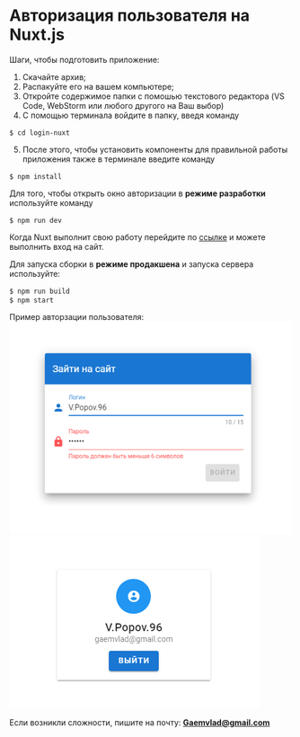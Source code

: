 # Авторизация пользователя на Nuxt.js 

Шаги, чтобы подготовить приложение:
  1. Скачайте архив;
  2. Распакуйте его на вашем компьютере;
  3. Откройте содержимое папки с помошью текстового редактора (VS Code, WebStorm или любого другого на Ваш выбор)
  4. С помощью терминала войдите в папку, введя команду 
  ```
  $ cd login-nuxt
  ```
  5. После этого, чтобы установить компоненты для правильной работы приложения также в терминале введите команду 
  ```
  $ npm install
  ```
Для того, чтобы открыть окно авторизации в **режиме разработки** используйте команду 
```
$ npm run dev
```
Когда Nuxt выполнит свою работу перейдите по [ссылке](http://localhost:3000) и можете выполнить вход на сайт.

Для запуска сборки в **режиме продакшена** и запуска сервера используйте:
```
$ npm run build
$ npm start
```

Пример авторзации пользователя:
![LogIn img](./static/LogIn.png)
![User img](./static/User.png)

Если возникли сложности, пишите на почту: **Gaemvlad@gmail.com**
